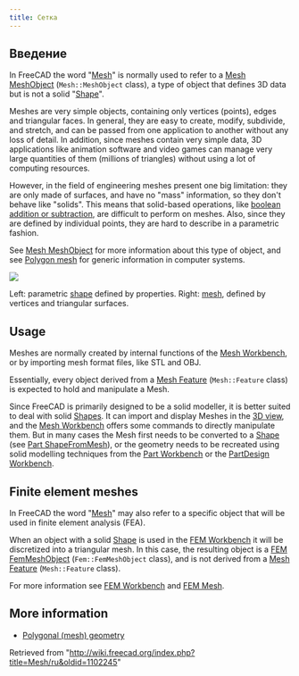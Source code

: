 ```yaml
---
title: Сетка
---
```

## Введение

In FreeCAD the word "[Mesh](/Mesh "Mesh")" is normally used to refer to a [Mesh MeshObject](/Mesh_MeshObject "Mesh MeshObject") (`Mesh::MeshObject` class), a type of object that defines 3D data but is not a solid "[Shape](/Shape "Shape")".

Meshes are very simple objects, containing only vertices (points), edges and triangular faces. In general, they are easy to create, modify, subdivide, and stretch, and can be passed from one application to another without any loss of detail. In addition, since meshes contain very simple data, 3D applications like animation software and video games can manage very large quantities of them (millions of triangles) without using a lot of computing resources.

However, in the field of engineering meshes present one big limitation: they are only made of surfaces, and have no "mass" information, so they don't behave like "solids". This means that solid-based operations, like [boolean addition or subtraction](/Part_Boolean "Part Boolean"), are difficult to perform on meshes. Also, since they are defined by individual points, they are hard to describe in a parametric fashion.

See [Mesh MeshObject](/Mesh_MeshObject "Mesh MeshObject") for more information about this type of object, and see [Polygon mesh](https://en.wikipedia.org/wiki/Polygon_mesh) for generic information in computer systems.

![](/images/Shape_and_mesh.svg)

Left: parametric [shape](/Shape "Shape") defined by properties. Right: [mesh](/Mesh "Mesh"), defined by vertices and triangular surfaces.

## Usage

Meshes are normally created by internal functions of the [Mesh Workbench](/Mesh_Workbench "Mesh Workbench"), or by importing mesh format files, like STL and OBJ.

Essentially, every object derived from a [Mesh Feature](/Mesh_Feature "Mesh Feature") (`Mesh::Feature` class) is expected to hold and manipulate a Mesh.

Since FreeCAD is primarily designed to be a solid modeller, it is better suited to deal with solid [Shapes](/Shape "Shape"). It can import and display Meshes in the [3D view](/3D_view "3D view"), and the [Mesh Workbench](/Mesh_Workbench "Mesh Workbench") offers some commands to directly manipulate them. But in many cases the Mesh first needs to be converted to a [Shape](/Shape "Shape") (see [Part ShapeFromMesh](/Part_ShapeFromMesh "Part ShapeFromMesh")), or the geometry needs to be recreated using solid modelling techniques from the [Part Workbench](/Part_Workbench "Part Workbench") or the [PartDesign Workbench](/PartDesign_Workbench "PartDesign Workbench").

## Finite element meshes

In FreeCAD the word "[Mesh](/Mesh "Mesh")" may also refer to a specific object that will be used in finite element analysis (FEA).

When an object with a solid [Shape](/Shape "Shape") is used in the [FEM Workbench](/FEM_Workbench "FEM Workbench") it will be discretized into a triangular mesh. In this case, the resulting object is a [FEM FemMeshObject](/FEM_Mesh "FEM Mesh") (`Fem::FemMeshObject` class), and is not derived from a [Mesh Feature](/Mesh_Feature "Mesh Feature") (`Mesh::Feature` class).

For more information see [FEM Workbench](/FEM_Workbench "FEM Workbench") and [FEM Mesh](/FEM_Mesh "FEM Mesh").

## More information

* [Polygonal (mesh) geometry](https://forum.freecadweb.org/viewtopic.php?f=8&t=47493)

Retrieved from "<http://wiki.freecad.org/index.php?title=Mesh/ru&oldid=1102245>"